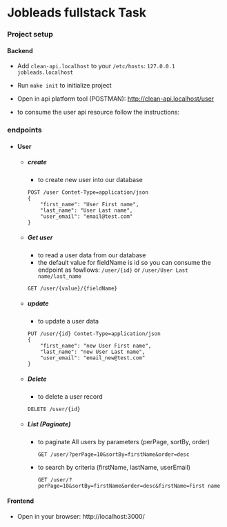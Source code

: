 # Jobleads fullstack Task

### Project setup

#### Backend

* Add `clean-api.localhost` to your `/etc/hosts`: `127.0.0.1 jobleads.localhost`

* Run `make init` to initialize project

* Open in api platform tool (POSTMAN): http://clean-api.localhost/user

* to consume the user api resource follow the instructions: 

### endpoints

- #### User

    - ##### create

        - to create new user into our database
        ```
        POST /user Contet-Type=application/json
        {
            "first_name": "User First name",
            "last_name": "User Last name",
            "user_email": "email@test.com"
        }
        ```
    
    - ##### Get user

        - to read a user data from our database
        - the default value for fieldName is id so you can consume the endpoint as fowllows: `/user/{id}` or `/user/User Last name/last_name`
        ```
        GET /user/{value}/{fieldName}
        ```

    - ##### update

        - to update a user data
        ```
        PUT /user/{id} Contet-Type=application/json
        {
            "first_name": "new User First name",
            "last_name": "new User Last name",
            "user_email": "email_new@test.com"
        }
        ```
    
    - ##### Delete

        - to delete a user record 
        ```
        DELETE /user/{id}
        ```
    
    - ##### List (Paginate)

        - to paginate All users by parameters (perPage, sortBy, order)  
            ```
            GET /user/?perPage=10&sortBy=firstName&order=desc
            ```
        - to search by criteria (firstName, lastName, userEmail)
            ```
            GET /user/?perPage=10&sortBy=firstName&order=desc&firstName=First name
            ```

#### Frontend

* Open in your browser: http://localhost:3000/
